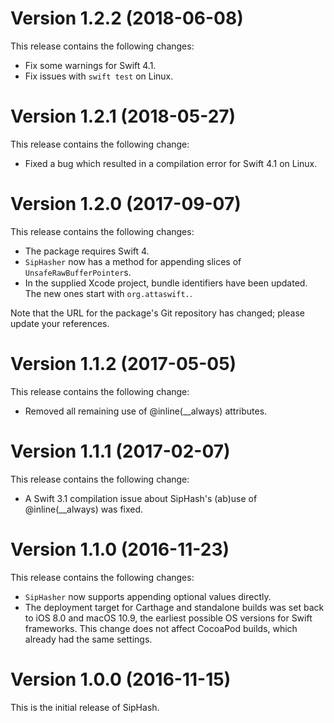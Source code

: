 # Version 1.2.2 (2018-06-08)

This release contains the following changes:

* Fix some warnings for Swift 4.1.
* Fix issues with `swift test` on Linux.

# Version 1.2.1 (2018-05-27)

This release contains the following change:

* Fixed a bug which resulted in a compilation error for Swift 4.1 on Linux.

# Version 1.2.0 (2017-09-07)

This release contains the following changes:

* The package requires Swift 4.
* `SipHasher` now has a method for appending slices of `UnsafeRawBufferPointer`s.
* In the supplied Xcode project, bundle identifiers have been updated. The new ones start with `org.attaswift.`.

Note that the URL for the package's Git repository has changed; please update your references.

# Version 1.1.2 (2017-05-05)

This release contains the following change:

* Removed all remaining use of @inline(__always) attributes.

# Version 1.1.1 (2017-02-07)

This release contains the following change:

* A Swift 3.1 compilation issue about SipHash's (ab)use of @inline(__always) was fixed.

# Version 1.1.0 (2016-11-23)

This release contains the following changes:

* `SipHasher` now supports appending optional values directly.
* The deployment target for Carthage and standalone builds was set back to iOS 8.0 and macOS 10.9,
  the earliest possible OS versions for Swift frameworks. This change does not affect CocoaPod builds, which
  already had the same settings.

# Version 1.0.0 (2016-11-15)

This is the initial release of SipHash.
